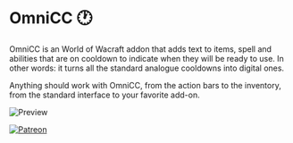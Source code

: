 # OmniCC :clock1:

OmniCC is an World of Wacraft addon that adds text to items, spell and abilities that are on cooldown to indicate when they will be ready to use. In other words: it turns all the standard analogue cooldowns into digital ones.

Anything should work with OmniCC, from the action bars to the inventory, from the standard interface to your favorite add-on.

![Preview](http://jaliborc.com/images/addons/large/omnicc/actions.jpg)

[![Patreon](http://jaliborc.com/images/external/patreon.png#1)](https://www.patreon.com/jaliborc)
